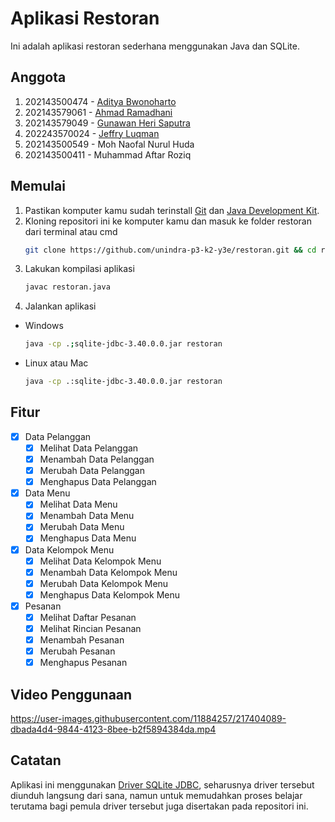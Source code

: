 # **Aplikasi Restoran**
Ini adalah aplikasi restoran sederhana menggunakan Java dan SQLite.

## Anggota
1. 202143500474 - [Aditya Bwonoharto](https://github.com/ditsfy)
2. 202143579061 - [Ahmad Ramadhani](https://github.com/ramadhani-22)
3. 202143579049 - [Gunawan Heri Saputra](https://github.com/Gunawan-Heri)
4. 202243570024 - [Jeffry Luqman](https://github.com/jeffry-luqman)
5. 202143500549 - Moh Naofal Nurul Huda
6. 202143500411 - Muhammad Aftar Roziq

## Memulai
1. Pastikan komputer kamu sudah terinstall [Git](https://git-scm.com/) dan [Java Development Kit](http://jdk.java.net/).
2. Kloning repositori ini ke komputer kamu dan masuk ke folder restoran dari terminal atau cmd
	```bash
	git clone https://github.com/unindra-p3-k2-y3e/restoran.git && cd restoran
	```
3. Lakukan kompilasi aplikasi
	```bash
	javac restoran.java
	```
4. Jalankan aplikasi
  * Windows
	```bash
	java -cp .;sqlite-jdbc-3.40.0.0.jar restoran
	```
  * Linux atau Mac
	```bash
	java -cp .:sqlite-jdbc-3.40.0.0.jar restoran
	```

## Fitur
- [x] Data Pelanggan
  - [x] Melihat Data Pelanggan
  - [x] Menambah Data Pelanggan
  - [x] Merubah Data Pelanggan
  - [x] Menghapus Data Pelanggan
- [x] Data Menu
  - [x] Melihat Data Menu
  - [x] Menambah Data Menu
  - [x] Merubah Data Menu
  - [x] Menghapus Data Menu
- [x] Data Kelompok Menu
  - [x] Melihat Data Kelompok Menu
  - [x] Menambah Data Kelompok Menu
  - [x] Merubah Data Kelompok Menu
  - [x] Menghapus Data Kelompok Menu
- [x] Pesanan
  - [x] Melihat Daftar Pesanan
  - [x] Melihat Rincian Pesanan
  - [x] Menambah Pesanan
  - [x] Merubah Pesanan
  - [x] Menghapus Pesanan

## Video Penggunaan
https://user-images.githubusercontent.com/11884257/217404089-dbada4d4-9844-4123-8bee-b2f5894384da.mp4


## Catatan
Aplikasi ini menggunakan [Driver SQLite JDBC](https://github.com/xerial/sqlite-jdbc), seharusnya driver tersebut diunduh langsung dari sana, namun untuk memudahkan proses belajar terutama bagi pemula driver tersebut juga disertakan pada repositori ini.
